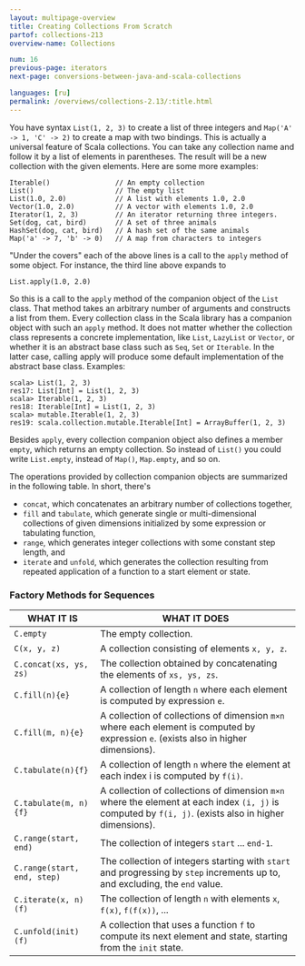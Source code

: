 ```yaml
---
layout: multipage-overview
title: Creating Collections From Scratch
partof: collections-213
overview-name: Collections

num: 16
previous-page: iterators
next-page: conversions-between-java-and-scala-collections

languages: [ru]
permalink: /overviews/collections-2.13/:title.html
---
```


You have syntax `List(1, 2, 3)` to create a list of three integers and `Map('A' -> 1, 'C' -> 2)` to create a map with two bindings. This is actually a universal feature of Scala collections. You can take any collection name and follow it by a list of elements in parentheses. The result will be a new collection with the given elements. Here are some more examples:

    Iterable()                // An empty collection
    List()                    // The empty list
    List(1.0, 2.0)            // A list with elements 1.0, 2.0
    Vector(1.0, 2.0)          // A vector with elements 1.0, 2.0
    Iterator(1, 2, 3)         // An iterator returning three integers.
    Set(dog, cat, bird)       // A set of three animals
    HashSet(dog, cat, bird)   // A hash set of the same animals
    Map('a' -> 7, 'b' -> 0)   // A map from characters to integers

"Under the covers" each of the above lines is a call to the `apply` method of some object. For instance, the third line above expands to

    List.apply(1.0, 2.0)

So this is a call to the `apply` method of the companion object of the `List` class. That method takes an arbitrary number of arguments and constructs a list from them. Every collection class in the Scala library has a companion object with such an `apply` method. It does not matter whether the collection class represents a concrete implementation, like `List`, `LazyList` or `Vector`, or whether it is an abstract base class such as `Seq`, `Set` or `Iterable`. In the latter case, calling apply will produce some default implementation of the abstract base class. Examples:

    scala> List(1, 2, 3)
    res17: List[Int] = List(1, 2, 3)
    scala> Iterable(1, 2, 3)
    res18: Iterable[Int] = List(1, 2, 3)
    scala> mutable.Iterable(1, 2, 3)
    res19: scala.collection.mutable.Iterable[Int] = ArrayBuffer(1, 2, 3)

Besides `apply`, every collection companion object also defines a member `empty`, which returns an empty collection. So instead of `List()` you could write `List.empty`, instead of `Map()`, `Map.empty`, and so on.

The operations provided by collection companion objects are summarized in the following table. In short, there's

* `concat`, which concatenates an arbitrary number of collections together,
* `fill` and `tabulate`, which generate single or multi-dimensional collections of given dimensions initialized by some expression or tabulating function,
* `range`, which generates integer collections with some constant step length, and
* `iterate` and `unfold`, which generates the collection resulting from repeated application of a function to a start element or state.

### Factory Methods for Sequences

| WHAT IT IS  	  	        | WHAT IT DOES				     |
| ------       	       	    | ------					     |
|  `C.empty`         	    | The empty collection. |
|  `C(x, y, z)`      	    | A collection consisting of elements `x, y, z`. |
|  `C.concat(xs, ys, zs)`   | The collection obtained by concatenating the elements of `xs, ys, zs`. |
|  `C.fill(n){e}`      	    | A collection of length `n` where each element is computed by expression `e`. |
|  `C.fill(m, n){e}`        | A collection of collections of dimension `m×n` where each element is computed by expression `e`. (exists also in higher dimensions). |
|  `C.tabulate(n){f}`       | A collection of length `n` where the element at each index i is computed by `f(i)`. |
|  `C.tabulate(m, n){f}`    | A collection of collections of dimension `m×n` where the element at each index `(i, j)` is computed by `f(i, j)`. (exists also in higher dimensions). |
|  `C.range(start, end)`    | The collection of integers `start` ... `end-1`. |
|  `C.range(start, end, step)`| The collection of integers starting with `start` and progressing by `step` increments up to, and excluding, the `end` value. |
|  `C.iterate(x, n)(f)`     | The collection of length `n` with elements `x`, `f(x)`, `f(f(x))`, ... |
|  `C.unfold(init)(f)`      | A collection that uses a function `f` to compute its next element and state, starting from the `init` state.|
